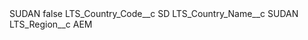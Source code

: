 <?xml version="1.0" encoding="UTF-8"?>
<CustomMetadata xmlns="http://soap.sforce.com/2006/04/metadata" xmlns:xsi="http://www.w3.org/2001/XMLSchema-instance" xmlns:xsd="http://www.w3.org/2001/XMLSchema">
    <label>SUDAN</label>
    <protected>false</protected>
    <values>
        <field>LTS_Country_Code__c</field>
        <value xsi:type="xsd:string">SD</value>
    </values>
    <values>
        <field>LTS_Country_Name__c</field>
        <value xsi:type="xsd:string">SUDAN</value>
    </values>
    <values>
        <field>LTS_Region__c</field>
        <value xsi:type="xsd:string">AEM</value>
    </values>
</CustomMetadata>
